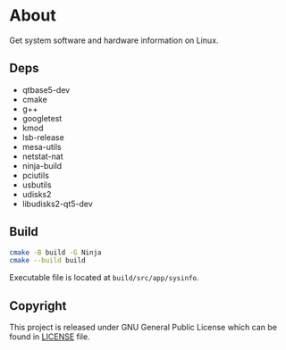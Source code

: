 
# About
Get system software and hardware information on Linux.

## Deps
- qtbase5-dev
- cmake
- g++
- googletest
- kmod
- lsb-release
- mesa-utils
- netstat-nat
- ninja-build
- pciutils
- usbutils
- udisks2
- libudisks2-qt5-dev

## Build
```bash
cmake -B build -G Ninja
cmake --build build
```

Executable file is located at `build/src/app/sysinfo`.

## Copyright
This project is released under GNU General Public License which can be found in
[LICENSE](LICENSE) file.
